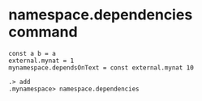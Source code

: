 # namespace.dependencies command

```unison:hide
const a b = a
external.mynat = 1
mynamespace.dependsOnText = const external.mynat 10
```

```ucm
.> add
.mynamespace> namespace.dependencies
```
